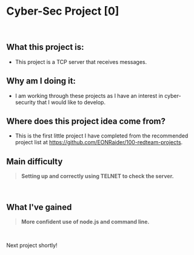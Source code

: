 # Cyber-Sec Project [0]


&nbsp;
&nbsp;

## What this project is:

- This project is a TCP server that receives messages.

## Why am I doing it:

- I am working through these projects as I have an interest in cyber-security that I would like to develop.

## Where does this project idea come from?

- This is the first little project I have completed from the recommended project list at https://github.com/EONRaider/100-redteam-projects.

## Main difficulty

> **Setting up and correctly using TELNET to check the server.**

&nbsp;

## What I've gained

> **More confident use of node.js and command line.**

&nbsp;
&nbsp;

Next project shortly!
